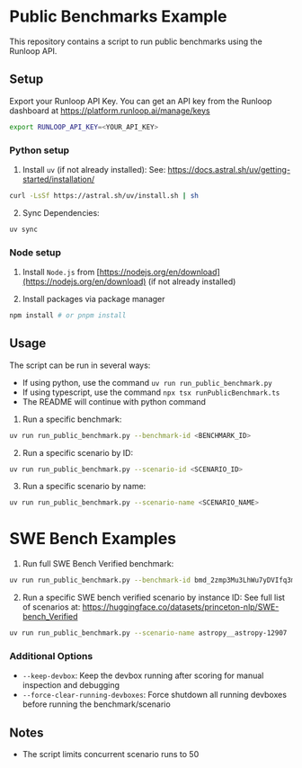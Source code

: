 # Public Benchmarks Example

This repository contains a script to run public benchmarks using the Runloop API.

## Setup
Export your Runloop API Key.
You can get an API key from the Runloop dashboard at https://platform.runloop.ai/manage/keys
```bash
export RUNLOOP_API_KEY=<YOUR_API_KEY>
```

### Python setup
1. Install `uv` (if not already installed):
See: https://docs.astral.sh/uv/getting-started/installation/
```bash
curl -LsSf https://astral.sh/uv/install.sh | sh
```

2. Sync Dependencies:
```bash
uv sync
```
### Node setup
1. Install `Node.js` from [https://nodejs.org/en/download](https://nodejs.org/en/download) (if not already installed)

2. Install packages via package manager
```bash
npm install # or pnpm install
```

## Usage

The script can be run in several ways:
- If using python, use the command `uv run run_public_benchmark.py`
- If using typescript, use the command `npx tsx runPublicBenchmark.ts`
- The README will continue with python command

1. Run a specific benchmark:
```bash
uv run run_public_benchmark.py --benchmark-id <BENCHMARK_ID>
```

2. Run a specific scenario by ID:
```bash
uv run run_public_benchmark.py --scenario-id <SCENARIO_ID>
```

3. Run a specific scenario by name:
```bash
uv run run_public_benchmark.py --scenario-name <SCENARIO_NAME>
```

# SWE Bench Examples
1. Run full SWE Bench Verified benchmark:
```bash
uv run run_public_benchmark.py --benchmark-id bmd_2zmp3Mu3LhWu7yDVIfq3m
```

2. Run a specific SWE bench verified scenario by instance ID:
See full list of scenarios at: https://huggingface.co/datasets/princeton-nlp/SWE-bench_Verified
```bash
uv run run_public_benchmark.py --scenario-name astropy__astropy-12907 
```

### Additional Options
- `--keep-devbox`: Keep the devbox running after scoring for manual inspection and debugging
- `--force-clear-running-devboxes`: Force shutdown all running devboxes before running the benchmark/scenario


## Notes
- The script limits concurrent scenario runs to 50

